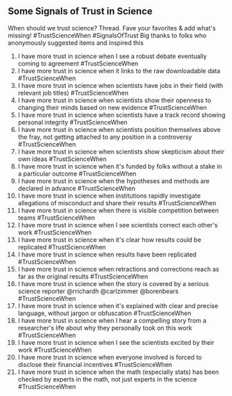 ## Some Signals of Trust in Science

When should we trust science? Thread. Fave your favorites & add what's missing! #TrustScienceWhen #SignalsOfTrust  Big thanks to folks who anonymously suggested items and inspired this

1. I have more trust in science when I see a robust debate eventually coming to agreement #TrustScienceWhen
1. I have more trust in science when it links to the raw downloadable data #TrustScienceWhen
1. I have more trust in science when scientists have jobs in their field (with relevant job titles) #TrustScienceWhen
1. I have more trust in science when scientists show their openness to changing their minds based on new evidence #TrustScienceWhen
1. I have more trust in science when scientists have a track record showing personal integrity #TrustScienceWhen
1. I have more trust in science when scientists position themselves above the fray, not getting attached to any position in a controversy #TrustScienceWhen
1. I have more trust in science when scientists show skepticism about their own ideas #TrustScienceWhen
1. I have more trust in science when it's funded by folks without a stake in a particular outcome #TrustScienceWhen
1. I have more trust in science when the hypotheses and methods are declared in advance #TrustScienceWhen
1. I have more trust in science when institutions rapidly investigate allegations of misconduct and share their results #TrustScienceWhen
1. I have more trust in science when there is visible competition between teams #TrustScienceWhen
1. I have more trust in science when I see scientists correct each other's work #TrustScienceWhen
1. I have more trust in science when it's clear how results could be replicated #TrustScienceWhen
1. I have more trust in science when results have been replicated #TrustScienceWhen
1. I have more trust in science when retractions and corrections reach as far as the original results #TrustScienceWhen
1. I have more trust in science when the story is covered by a serious science reporter @rrichardh @carlzimmer @borenbears  #TrustScienceWhen
1. I have more trust in science when it's explained with clear and precise language, without jargon or obfuscation #TrustScienceWhen
1. I have more trust in science when I hear a compelling story from a researcher's life about why they personally took on this work #TrustScienceWhen
1. I have more trust in science when I see the scientists excited by their work #TrustScienceWhen
1. I have more trust in science when everyone involved is forced to disclose their financial incentives #TrustScienceWhen
1. I have more trust in science when the math (especially stats) has been checked by experts in the math, not just experts in the science #TrustScienceWhen
